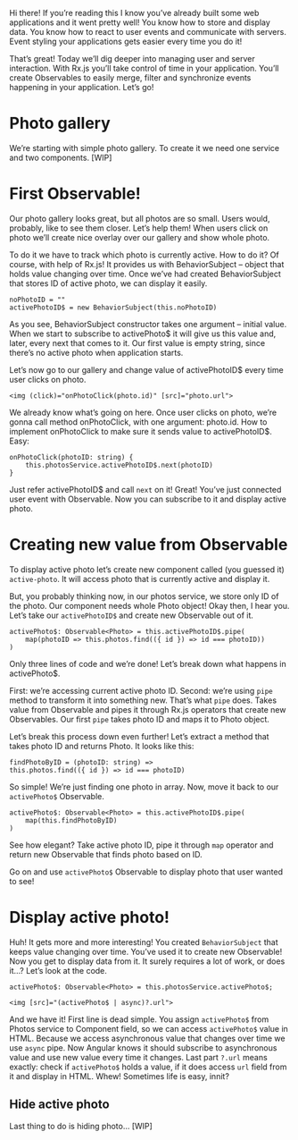 Hi there! If you’re reading this I know you’ve already built some web applications and it went pretty well! You know how to store and display data. You know how to react to user events and communicate with servers. Event styling your applications gets easier every time you do it!

That’s great! Today we’ll dig deeper into managing user and server interaction. With Rx.js you’ll take control of time in your application. You’ll create Observables to easily merge, filter and synchronize events happening in your application. Let’s go!


# Photo gallery
We’re starting with simple photo gallery. To create it we need one service and two components. [WIP]

# First Observable!
Our photo gallery looks great, but all photos are so small. Users would, probably, like to see them closer. Let’s help them! When users click on photo we’ll create nice overlay over our gallery and show whole photo.

To do it we have to track which photo is currently active. How to do it? Of course, with help of Rx.js! It provides us with BehaviorSubject – object that holds value changing over time. Once we’ve had created BehaviorSubject that stores ID of active photo, we can display it easily.

```
noPhotoID = ""
activePhotoID$ = new BehaviorSubject(this.noPhotoID)
```

As you see, BehaviorSubject constructor takes one argument – initial value. When we start to subscribe to activePhoto$ it will give us this value and, later, every next that comes to it. Our first value is empty string, since there’s no active photo when application starts.

Let’s now go to our gallery and change value of activePhotoID$ every time user clicks on photo.

```
<img (click)="onPhotoClick(photo.id)" [src]="photo.url">
```

We already know what’s going on here. Once user clicks on photo, we’re gonna call method onPhotoClick, with one argument: photo.id. How to implement onPhotoClick to make sure it sends value to activePhotoID$. Easy:

```
onPhotoClick(photoID: string) {
    this.photosService.activePhotoID$.next(photoID)
}
```

Just refer activePhotoID$ and call `next` on it! Great! You’ve just connected user event with Observable. Now you can subscribe to it and display active photo.

# Creating new value from Observable
To display active photo let’s create new component called (you guessed it) `active-photo`. It will access photo that is currently active and display it.

But, you probably thinking now, in our photos service, we store only ID of the photo. Our component needs whole Photo object! Okay then, I hear you. Let’s take our `activePhotoID$` and create new Observable out of it.

```
activePhoto$: Observable<Photo> = this.activePhotoID$.pipe(
    map(photoID => this.photos.find(({ id }) => id === photoID))
)
```

Only three lines of code and we’re done! Let’s break down what happens in activePhoto$.

First: we’re accessing current active photo ID. Second: we’re using `pipe` method to transform it into something new. That’s what `pipe` does. Takes value from Observable and pipes it through Rx.js operators that create new Observables. Our first `pipe` takes photo ID and maps it to Photo object.

Let’s break this process down even further! Let’s extract a method that takes photo ID and returns Photo. It looks like this:

```
findPhotoByID = (photoID: string) =>
this.photos.find(({ id }) => id === photoID)
```

So simple! We’re just finding one photo in array. Now, move it back to our `activePhoto$` Observable.

```
activePhoto$: Observable<Photo> = this.activePhotoID$.pipe(
    map(this.findPhotoByID)
)
```

See how elegant? Take active photo ID, pipe it through `map` operator and return new Observable that finds photo based on ID.

Go on and use `activePhoto$` Observable to display photo that user wanted to see!

# Display active photo!
Huh! It gets more and more interesting! You created `BehaviorSubject` that keeps value changing over time. You’ve used it to create new Observable! Now you get to display data from it. It surely requires a lot of work, or does it…? Let’s look at the code.

```
activePhoto$: Observable<Photo> = this.photosService.activePhoto$;
```

```
<img [src]="(activePhoto$ | async)?.url">
```

And we have it! First line is dead simple. You assign `activePhoto$` from Photos service to Component field, so we can access `activePhoto$` value in HTML. Because we access asynchronous value that changes over time we use `async` pipe. Now Angular knows it should subscribe to asynchronous value and use new value every time it changes. Last part `?.url` means exactly: check if `activePhoto$` holds a value, if it does access `url` field from it and display in HTML. Whew! Sometimes life is easy, innit?

## Hide active photo
Last thing to do is hiding photo… [WIP]

